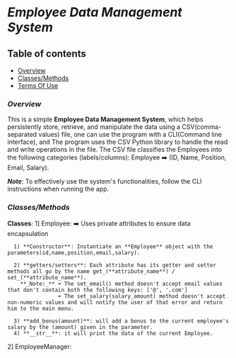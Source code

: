 # ***Employee Data Management System***

## **Table of contents**

- [Overview](#Overview)
- [Classes/Methods](#Classes/Methods)
- [Terms Of Use](#Terms_Of_Use)

### _**Overview**_

This is a simple **Employee Data Management System**,
which helps persistently store, retrieve,
and manipulate the data using a CSV(comma-separated values) file,
one can use the program with a CLI(Command line interface),
and The program uses the CSV Python library to handle the read and write operations in the file.
The CSV file classifies the Employees into the following categories (labels/columns): Employee ➡️ (ID, Name, Position, Email, Salary). 

_**Note**_: To effectively use the system's functionalities, follow the CLI instructions when running the app.

### _**Classes/Methods**_

**Classes**:
  1] Employee: ➡️ Uses private attributes to ensure data encapsulation
  
      1) **Constructor**: Instantiate an **Employee** object with the parameters(id,name,position,email,salary).
      
      2) **getters/setters**: Each attribute has its getter and setter methods all go by the name get_(**attribute_name**) / set_(**attribute_name**).
        **_Note:_** ➡️ The set_email() method doesn't accept email values that don't contain both the following keys: ['@', '.com']
                    ➡️ The set_salary(salary_amount) method doesn't accept non-numeric values and will notify the user of that error and return him to the main menu.
                    
      3) **add_bonus(amount)**: will add a bonus to the current employee's salary by the (amount) given in the parameter.
      4) **__str__**: it will print the data of the current Employee.
  2] EmployeeManager:
      
